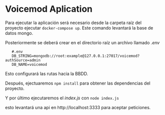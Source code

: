 # Voicemod Aplication

Para ejecutar la aplicación será necesario desde la carpeta raíz del proyecto ejecutar `docker-compose up`. Este comando levantará la base de datos mongo.

Posteriormente se deberá crear en el directorio raíz un archivo llamado _.env_

       #.env
       DB_STRING=mongodb://root:example@127.0.0.1:27017/voicemod?authSource=admin
       DB_NAME=voicemod

Esto configurará las rutas hacia la BBDD.

Después, ejectuaremos `npm install` para obtener las dependencias del proyecto.

Y por último ejecutaremos el _index.js_ con `node index.js`

esto levantará una api en http://localhost:3333 para aceptar peticiones.
